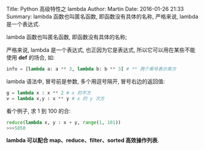 Title: Python 高级特性之 lambda
Author: Martin
Date: 2016-01-26 21:33
Summary: lambda 函数也叫匿名函数, 即函数没有具体的名称, 严格来说, lambda 是一个表达式.

lambda 函数也叫匿名函数, 即函数没有具体的名称;

严格来说, lambda 是一个表达式, 也正因为它是表达式, 所以它可以用在某些不能使用 **def** 的场合, 如:
```python
info = [lambda a: a ** 3, lambda b: b ** 3] # ** 两个乘号表示乘方
```

lambda 语法中, 冒号前是参数, 多个用逗号隔开, 冒号右边的返回值:
```python
g = lambda x : x ** 2 # x 的平方
v = lambda x,y : x ** y # x 的 y 次方
```

看个例子, 求 1 到 100 的合:
```python
reduce(lambda x, y : x + y, range(1, 101))
>>>5050
```

**lambda 可以配合 map、reduce、filter、sorted 高效操作列表**.
